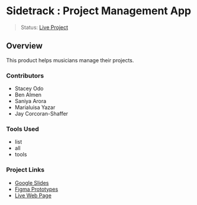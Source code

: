 # Sidetrack : Project Management App
> Status: [Live Project](https://staceyodo.github.io/UX_UI_PROJECT_3/)

## Overview
This product helps musicians manage their projects.

### Contributors
* Stacey Odo
* Ben Almen
* Saniya Arora
* Marialuisa Yazar
* Jay Corcoran-Shaffer

### Tools Used
* list
* all
* tools
### Project Links
- [Google Slides](url-link-here)
- [Figma Prototypes](url-link-here)
- [Live Web Page](https://staceyodo.github.io/UX_UI_PROJECT_3/)
